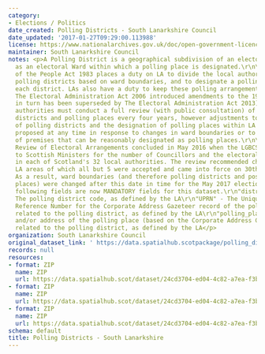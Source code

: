 ```yaml
---
category:
- Elections / Politics
date_created: Polling Districts - South Lanarkshire Council
date_updated: '2017-01-27T09:29:00.113988'
license: https://www.nationalarchives.gov.uk/doc/open-government-licence/version/3/
maintainer: South Lanarkshire Council
notes: <p>A Polling District is a geographical subdivision of an electoral area such
  as an electoral Ward within which a polling place is designated.\r\n\r\nThe Representation
  of the People Act 1983 places a duty on LA to divide the local authority area into
  polling districts based on ward boundaries, and to designate a polling place for
  each district. LAs also have a duty to keep these polling arrangements under review.
  The Electoral Administration Act 2006 introduced amendments to the 1983 Act (which
  in turn has been superseded by The Electoral Administration Act 2013). Now local
  authorities must conduct a full review (with public consultation) of its polling
  districts and polling places every four years, however adjustments to the boundaries
  of polling districts and the designation of polling places within LA wards can be
  proposed at any time in response to changes in ward boundaries or to the availability
  of premises that can be reasonably designated as polling places.\r\n\r\nThe Fifth
  Review of Electoral Arrangements concluded in May 2016 when the LGBCS made recommendations
  to Scottish Ministers for the number of Councillors and the electoral ward boundaries
  in each of Scotland's 32 local authorities. The review recommended changes in 30
  LA areas of which all but 5 were accepted and came into force on 30th Sept 2016.
  As a result, ward boundaries (and therefore polling districts and possibly polling
  places) were changed after this date in time for the May 2017 elections.\r\n\r\nThe
  following fields are now MANDATORY fields for this dataset.\r\n"district_code" -
  The polling district code, as defined by the LA\r\n"UPRN" - The Unique Property
  Reference Number for the Corporate Address Gazeteer record of the polling place
  related to the polling district, as defined by the LA\r\n"polling_place" - The name
  and/or address of the polling place (based on the Corporate Address Gazeteer record)
  related to the polling district, as defined by the LA</p>
organization: South Lanarkshire Council
original_dataset_link: ' https://data.spatialhub.scotpackage/polling_districts-sl'
records: null
resources:
- format: ZIP
  name: ZIP
  url: https://data.spatialhub.scot/dataset/24cd3704-ed04-4c82-a7ea-f3bfa2cb0dde/resource/3c87f2b7-39eb-45ed-8b30-7b4ee389d586/download/pdistrictsslc17032017.zip
- format: ZIP
  name: ZIP
  url: https://data.spatialhub.scot/dataset/24cd3704-ed04-4c82-a7ea-f3bfa2cb0dde/resource/c3e258c5-e624-4106-8c1d-c4ea8700089e/download/pdistrictsslc17032017.zip
- format: ZIP
  name: ZIP
  url: https://data.spatialhub.scot/dataset/24cd3704-ed04-4c82-a7ea-f3bfa2cb0dde/resource/883ba05c-1220-4719-92c6-781b08031437/download/pd_2019v1_region.zip
schema: default
title: Polling Districts - South Lanarkshire
---
```


